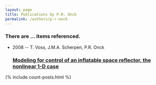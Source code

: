 ```yaml
---
layout: page
title: Publications by P.R. Onck
permalink: /authors/p-r-onck
---
```


<h3 id="number-posts">There are ... items referenced.</h3>
<ul class="post-list">
<li><span class='post-meta'>2008 -- T. Voss, J.M.A. Scherpen, P.R. Onck</span><h3><a class='post-link' href="{{ site.baseurl }}/modeling-for-control-of-an-inflatable-space-reflector-the-nonlinear-1-d-case">Modeling for control of an inflatable space reflector, the nonlinear 1-D case</a></h3></li>

</ul>
{% include count-posts.html %}

